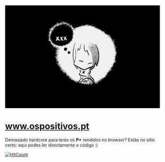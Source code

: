 ![OS POSITIVOS](/assets/images/x_large.png)

# www.ospositivos.pt

Demasiado hardcore para leres os **P+** rendidos no *browser?* Estás no sítio certo: aqui podes ler directamente o código :)

[![HitCount](https://hits.dwyl.com/ospositivos/ospositivosgithubio.svg?style=flat-square)](http://hits.dwyl.com/ospositivos/ospositivosgithubio)
